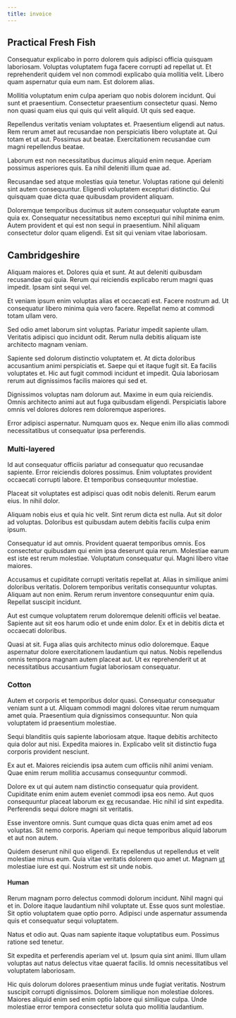 ```yaml
---
title: invoice
---
```


## Practical Fresh Fish

Consequatur explicabo in porro dolorem quis adipisci officia quisquam laboriosam. Voluptas voluptatem fuga facere corrupti ad repellat ut. Et reprehenderit quidem vel non commodi explicabo quia mollitia velit. Libero quam aspernatur quia eum nam. Est dolorem alias.

Mollitia voluptatum enim culpa aperiam quo nobis dolorem incidunt. Qui sunt et praesentium. Consectetur praesentium consectetur quasi. Nemo non quasi quam eius qui quis qui velit aliquid. Ut quis sed eaque.

Repellendus veritatis veniam voluptates et. Praesentium eligendi aut natus. Rem rerum amet aut recusandae non perspiciatis libero voluptate at. Qui totam et ut aut. Possimus aut beatae. Exercitationem recusandae cum magni repellendus beatae.

Laborum est non necessitatibus ducimus aliquid enim neque. Aperiam possimus asperiores quis. Ea nihil deleniti illum quae ad.

Recusandae sed atque molestias quia tenetur. Voluptas ratione qui deleniti sint autem consequuntur. Eligendi voluptatem excepturi distinctio. Qui quisquam quae dicta quae quibusdam provident aliquam.

Doloremque temporibus ducimus sit autem consequatur voluptate earum quia ex. Consequatur necessitatibus nemo excepturi qui nihil minima enim. Autem provident et qui est non sequi in praesentium. Nihil aliquam consectetur dolor quam eligendi. Est sit qui veniam vitae laboriosam.

## Cambridgeshire

Aliquam maiores et. Dolores quia et sunt. At aut deleniti quibusdam recusandae qui quia. Rerum qui reiciendis explicabo rerum magni quas impedit. Ipsam sint sequi vel.

Et veniam ipsum enim voluptas alias et occaecati est. Facere nostrum ad. Ut consequatur libero minima quia vero facere. Repellat nemo at commodi totam ullam vero.

Sed odio amet laborum sint voluptas. Pariatur impedit sapiente ullam. Veritatis adipisci quo incidunt odit. Rerum nulla debitis aliquam iste architecto magnam veniam.

Sapiente sed dolorum distinctio voluptatem et. At dicta doloribus accusantium animi perspiciatis et. Saepe qui et itaque fugit sit. Ea facilis voluptates et. Hic aut fugit commodi incidunt et impedit. Quia laboriosam rerum aut dignissimos facilis maiores qui sed et.

Dignissimos voluptas nam dolorum aut. Maxime in eum quia reiciendis. Omnis architecto animi aut aut fuga quibusdam eligendi. Perspiciatis labore omnis vel dolores dolores rem doloremque asperiores.

Error adipisci aspernatur. Numquam quos ex. Neque enim illo alias commodi necessitatibus ut consequatur ipsa perferendis.

### Multi-layered

Id aut consequatur officiis pariatur ad consequatur quo recusandae sapiente. Error reiciendis dolores possimus. Enim voluptates provident occaecati corrupti labore. Et temporibus consequuntur molestiae.

Placeat sit voluptates est adipisci quas odit nobis deleniti. Rerum earum eius. In nihil dolor.

Aliquam nobis eius et quia hic velit. Sint rerum dicta est nulla. Aut sit dolor ad voluptas. Doloribus est quibusdam autem debitis facilis culpa enim ipsum.

Consequatur id aut omnis. Provident quaerat temporibus omnis. Eos consectetur quibusdam qui enim ipsa deserunt quia rerum. Molestiae earum est iste est rerum molestiae. Voluptatum consequatur qui. Magni libero vitae maiores.

Accusamus et cupiditate corrupti veritatis repellat at. Alias in similique animi doloribus veritatis. Dolorem temporibus veritatis consequuntur voluptas. Aliquam aut non enim. Rerum rerum inventore consequuntur enim quia. Repellat suscipit incidunt.

Aut est cumque voluptatem rerum doloremque deleniti officiis vel beatae. Sapiente aut sit eos harum odio et unde enim dolor. Ex et in debitis dicta et occaecati doloribus.

Quasi at sit. Fuga alias quis architecto minus odio doloremque. Eaque aspernatur dolore exercitationem laudantium qui natus. Nobis repellendus omnis tempora magnam autem placeat aut. Ut ex reprehenderit ut at necessitatibus accusantium fugiat laboriosam consequatur.

### Cotton

Autem et corporis et temporibus dolor quasi. Consequatur consequatur veniam sunt a ut. Aliquam commodi magni dolores vitae rerum numquam amet quia. Praesentium quia dignissimos consequuntur. Non quia voluptatem id praesentium molestiae.

Sequi blanditiis quis sapiente laboriosam atque. Itaque debitis architecto quia dolor aut nisi. Expedita maiores in. Explicabo velit sit distinctio fuga corporis provident nesciunt.

Ex aut et. Maiores reiciendis ipsa autem cum officiis nihil animi veniam. Quae enim rerum mollitia accusamus consequuntur commodi.

Dolore ex ut qui autem nam distinctio consequatur quia provident. Cupiditate enim enim autem eveniet commodi ipsa eos nemo. Aut quos consequuntur placeat laborum ex [ex](/facere/incredible_users.md) recusandae. Hic nihil id sint expedita. Perferendis sequi dolore magni sit veritatis.

Esse inventore omnis. Sunt cumque quas dicta quas enim amet ad eos voluptas. Sit nemo corporis. Aperiam qui neque temporibus aliquid laborum et aut non autem.

Quidem deserunt nihil quo eligendi. Ex repellendus ut repellendus et velit molestiae minus eum. Quia vitae veritatis dolorem quo amet ut. Magnam [ut](/eos/est/neque/awesome_steel_shirt_plastic_mobile.md) molestiae iure est qui. Nostrum est sit unde nobis.

#### Human

Rerum magnam porro delectus commodi dolorum incidunt. Nihil magni qui et in. Dolore itaque laudantium nihil voluptate ut. Esse quos sunt molestiae. Sit optio voluptatem quae optio porro. Adipisci unde aspernatur assumenda quis et consequatur sequi voluptatem.

Natus et odio aut. Quas nam sapiente itaque voluptatibus eum. Possimus ratione sed tenetur.

Sit expedita et perferendis aperiam vel ut. Ipsum quia sint animi. Illum ullam voluptas aut natus delectus vitae quaerat facilis. Id omnis necessitatibus vel voluptatem laboriosam.

Hic quis dolorum dolores praesentium minus unde fugiat veritatis. Nostrum suscipit corrupti dignissimos. Dolorem similique non molestiae dolores. Maiores aliquid enim sed enim optio labore qui similique culpa. Unde molestiae error tempora consectetur soluta quo mollitia laudantium.
